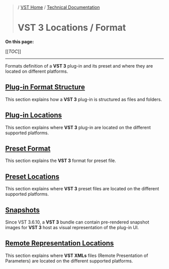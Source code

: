 >/ [VST Home](../../) / [Technical Documentation](../Index.md)
>
># VST 3 Locations / Format

**On this page:**

[[_TOC_]]

---

Formats definition of a **VST 3** plug-in and its preset and where they are located on different platforms.

## [Plug-in Format Structure](Plugin+Format.md)

This section explains how a **VST 3** plug-in is structured as files and folders.

## [Plug-in Locations](Plugin+Locations.md)

This section explains where **VST 3** plug-in are located on the different supported platforms.

## [Preset Format](Preset+Format.md)

This section explains the **VST 3** format for preset file.

## [Preset Locations](Preset+Locations.md)

This section explains where **VST 3** preset files are located on the different supported platforms.

## [Snapshots](Snapshots.md)

Since VST 3.6.10, a **VST 3** bundle can contain pre-rendered snapshot images for **VST 3** host as visual representation of the plug-in UI.

## [Remote Representation Locations](../Change+History/3.5.0/IXmlRepresentationController.md#location-table-for-vst-xmls-representation)
This section explains where **VST XMLs** files (Remote Presentation of Parameters) are located on the different supported platforms.
